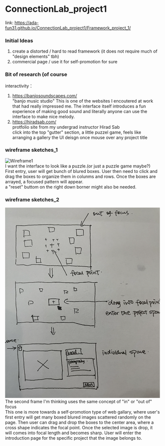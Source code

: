 # ConnectionLab_project1
link: https://ada-fun31.github.io/ConnectionLab_project1/Framework_project_1/

### Initial Ideas
1. create a distorted / hard to read framework (it does not require much of "design elements" tbh)
2. commercial page / use it for self-promotion for sure

### Bit of research (of course
interactivity：
1. https://banjosoundscapes.com/ <br />
   "banjo music studio" This is one of the websites I encoutered at work that had really impressed me. The interface itself introduces a fun experience of
   making good sound and literally anyone can use the interface to make nice melody.
3. https://hiradsab.com/ <br />
   protfolio site from my undergrad instructor Hirad Sab <br />
   click into the top "gutter" section, a little puzzel game, feels like arranging a gallery
   the UI deisgn once mouse over any project title


### wireframe sketches_1
![Wireframe1](sketch1.png)
<br />
I want the interface to look like a puzzle.(or just a puzzle game maybe?) <br />
First entry, user will get bunch of blured boxes. User then need to click and drag the boxes to organize them in colunms and rows. Once the boxes are arrayed, a focused pattern will appear.<br />
a "reset" buttom on the right down borner might also be needed. 

### wireframe sketches_2
![Wireframe2](sketch2.png)
<br />
The second frame I'm thinking uses the same concept of "in" or "out of" focus <br />
This one is more towards a self-promotion type of web gallary, where user's first entry will get many boxed blured images scattered randomly on the page. Then user can drag and drop the boxes to the center area, where a cross shape indicates the focal point. Once the selected image is drop, it will comes into focal length and becomes sharp. User will enter the introduction page for the specific project that the image belongs to. 

